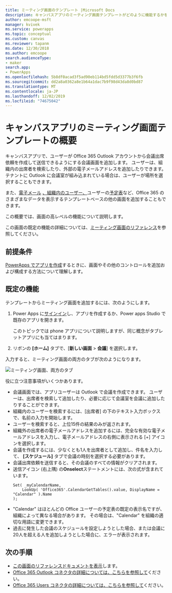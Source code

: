 ```yaml
---
title: ミーティング画面のテンプレート |Microsoft Docs
description: キャンバスアプリのミーティング画面テンプレートがどのように機能するかを理解し、独自のユースケースに合わせて画面を拡張する
author: emcoope-msft
manager: kvivek
ms.service: powerapps
ms.topic: conceptual
ms.custom: canvas
ms.reviewer: tapanm
ms.date: 12/30/2018
ms.author: emcoope
search.audienceType:
- maker
search.app:
- PowerApps
ms.openlocfilehash: 5b8df0acad3f5ad90eb114bd5fdd5d3377b3f6fb
ms.sourcegitcommit: dd2a8a0362a8e1b64a1dac7b9f98d43da8d0bd87
ms.translationtype: MT
ms.contentlocale: ja-JP
ms.lasthandoff: 12/02/2019
ms.locfileid: "74675042"
---
```

# <a name="overview-of-the-meeting-screen-template-for-canvas-apps"></a>キャンバスアプリのミーティング画面テンプレートの概要

キャンバスアプリで、ユーザーが Office 365 Outlook アカウントから会議出席依頼を作成して送信できるようにする会議画面を追加します。 ユーザーは、組織内の出席者を検索したり、外部の電子メールアドレスを追加したりできます。 テナントに Outlook に会議室が組み込まれている場合は、ユーザーが場所を選択することもできます。

また、[電子メール](email-screen-overview.md) [、組織内のユーザー、](people-screen-overview.md)ユーザーの[予定表](calendar-screen-overview.md)など、Office 365 のさまざまなデータを表示するテンプレートベースの他の画面を追加することもできます。

この概要では、画面の高レベルの機能について説明します。

この画面の既定の機能の詳細については、[ミーティング画面のリファレンス](meeting-screen-reference.md)を参照してください。

## <a name="prerequisite"></a>前提条件

[PowerApps でアプリを作成](../data-platform-create-app-scratch.md)するときに、画面やその他のコントロールを追加および構成する方法について理解します。

## <a name="default-functionality"></a>既定の機能

テンプレートからミーティング画面を追加するには、次のようにします。

1. Power Apps に[サインイン](https://make.powerapps.com?utm_source=padocs&utm_medium=linkinadoc&utm_campaign=referralsfromdoc)し、アプリを作成するか、Power apps Studio で既存のアプリを開きます。

    このトピックでは phone アプリについて説明しますが、同じ概念がタブレットアプリにも当てはまります。

1. リボンの **[ホーム]** タブで、[**新しい画面** > **会議**] を選択します。

  入力すると、ミーティング画面の両方のタブが次のようになります。

  ![ミーティング画面、両方のタブ](media/meeting-screen/meeting-screen-full-both.png)

役に立つ注意事項がいくつかあります。

* 会議画面では、アプリユーザーは Outlook で会議を作成できます。
  ユーザーは、出席者を検索して追加したり、必要に応じて会議室を会議に追加したりすることができます。
* 組織内のユーザーを検索するには、[出席者] の下のテキスト入力ボックスで、名前の入力を開始します。
* ユーザーを検索すると、上位15件の結果のみが返されます。
* 組織外の出席者の電子メールアドレスを追加するには、完全な有効な電子メールアドレスを入力し、電子メールアドレスの右側に表示される [+] アイコンを選択します。
* 会議を作成するには、少なくとも1人を出席者として追加し、件名を入力して、 **[スケジュール]** タブで会議の時刻を選択する必要があります。
* 会議出席依頼を送信すると、その会議のすべての情報がクリアされます。
* 送信アイコン (右上隅) の**Onselect**ステートメントには、次の式が含まれています。
    ```powerapps-dot
    Set( _myCalendarName, 
        LookUp( 'Office365'.CalendarGetTables().value, DisplayName = "Calendar" ).Name 
    );
    ```
* "Calendar" はほとんどの Office ユーザーの予定表の既定の表示名ですが、組織によって異なる場合があります。 その場合は、"Calendar" を組織の適切な用語に変更できます。
* 過去に発生した会議のスケジュールを設定しようとした場合、または会議に20人を超える人を追加しようとした場合に、エラーが表示されます。

## <a name="next-steps"></a>次の手順

* [この画面のリファレンスドキュメントを表示](./meeting-screen-reference.md)します。
* [Office 365 Outlook コネクタの詳細については、こちらを参照して](../connections/connection-office365-outlook.md)ください。
* [Office 365 Users コネクタの詳細については、こちらを参照して](../connections/connection-office365-users.md)ください。
